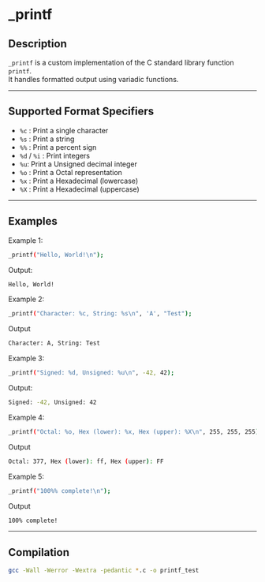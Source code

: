 # _printf

## Description
`_printf` is a custom implementation of the C standard library function `printf`.  
It handles formatted output using variadic functions.

---

## Supported Format Specifiers
- `%c` : Print a single character
- `%s` : Print a string
- `%%` : Print a percent sign
- `%d` / `%i` : Print integers
- `%u`: Print a Unsigned decimal integer
- `%o` : Print a Octal representation	
- `%x`	: Print a Hexadecimal (lowercase)	
- `%X`	: Print a Hexadecimal (uppercase)	

---
## Examples
Example 1:
```bash
_printf("Hello, World!\n");
```
Output:
```bash
Hello, World!
```
Example 2:
```bash
_printf("Character: %c, String: %s\n", 'A', "Test");
```
Output
```bash
Character: A, String: Test
```
Example 3:
```bash
_printf("Signed: %d, Unsigned: %u\n", -42, 42);
```
Output:
```bash
Signed: -42, Unsigned: 42
```
Example 4:
```bash
_printf("Octal: %o, Hex (lower): %x, Hex (upper): %X\n", 255, 255, 255);
```
Output
```bash
Octal: 377, Hex (lower): ff, Hex (upper): FF
```
Example 5:
```bash
_printf("100%% complete!\n");
```
Output
```bash
100% complete!
```
---
## Compilation
```bash
gcc -Wall -Werror -Wextra -pedantic *.c -o printf_test



